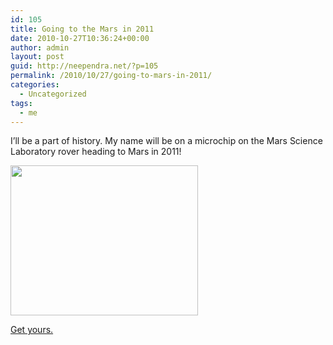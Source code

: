 ```yaml
---
id: 105
title: Going to the Mars in 2011
date: 2010-10-27T10:36:24+00:00
author: admin
layout: post
guid: http://neependra.net/?p=105
permalink: /2010/10/27/going-to-mars-in-2011/
categories:
  - Uncategorized
tags:
  - me
---
```

I&#8217;ll be a part of history. My name will be on a microchip on the Mars Science Laboratory rover heading to Mars in 2011!
  
[<img class="alignnone size-medium wp-image-109" title=" Going to mars in 2011" src="http://neependra.net/wp-content/uploads/2010/10/mars1-300x240.png" alt="" width="300" height="240" />](http://neependra.net/wp-content/uploads/2010/10/mars1.png)
  
[Get yours.](http://marsparticipate.jpl.nasa.gov/msl/participate/sendyourname/)